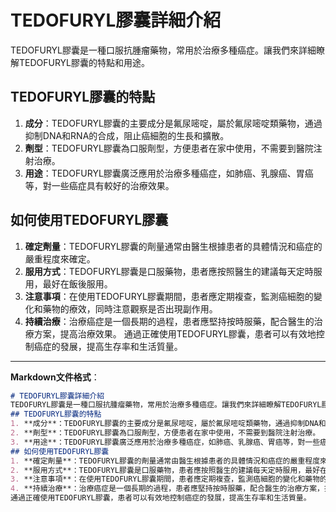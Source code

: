 # TEDOFURYL膠囊詳細介紹
TEDOFURYL膠囊是一種口服抗腫瘤藥物，常用於治療多種癌症。讓我們來詳細瞭解TEDOFURYL膠囊的特點和用途。
## TEDOFURYL膠囊的特點
1. **成分**：TEDOFURYL膠囊的主要成分是氟尿嘧啶，屬於氟尿嘧啶類藥物，通過抑制DNA和RNA的合成，阻止癌細胞的生長和擴散。
2. **劑型**：TEDOFURYL膠囊為口服劑型，方便患者在家中使用，不需要到醫院注射治療。
3. **用途**：TEDOFURYL膠囊廣泛應用於治療多種癌症，如肺癌、乳腺癌、胃癌等，對一些癌症具有較好的治療效果。
## 如何使用TEDOFURYL膠囊
1. **確定劑量**：TEDOFURYL膠囊的劑量通常由醫生根據患者的具體情況和癌症的嚴重程度來確定。
2. **服用方式**：TEDOFURYL膠囊是口服藥物，患者應按照醫生的建議每天定時服用，最好在飯後服用。
3. **注意事項**：在使用TEDOFURYL膠囊期間，患者應定期複查，監測癌細胞的變化和藥物的療效，同時注意觀察是否出現副作用。
4. **持續治療**：治療癌症是一個長期的過程，患者應堅持按時服藥，配合醫生的治療方案，提高治療效果。
通過正確使用TEDOFURYL膠囊，患者可以有效地控制癌症的發展，提高生存率和生活質量。
---
**Markdown文件格式**：
```markdown
# TEDOFURYL膠囊詳細介紹
TEDOFURYL膠囊是一種口服抗腫瘤藥物，常用於治療多種癌症。讓我們來詳細瞭解TEDOFURYL膠囊的特點和用途。
## TEDOFURYL膠囊的特點
1. **成分**：TEDOFURYL膠囊的主要成分是氟尿嘧啶，屬於氟尿嘧啶類藥物，通過抑制DNA和RNA的合成，阻止癌細胞的生長和擴散。
2. **劑型**：TEDOFURYL膠囊為口服劑型，方便患者在家中使用，不需要到醫院注射治療。
3. **用途**：TEDOFURYL膠囊廣泛應用於治療多種癌症，如肺癌、乳腺癌、胃癌等，對一些癌症具有較好的治療效果。
## 如何使用TEDOFURYL膠囊
1. **確定劑量**：TEDOFURYL膠囊的劑量通常由醫生根據患者的具體情況和癌症的嚴重程度來確定。
2. **服用方式**：TEDOFURYL膠囊是口服藥物，患者應按照醫生的建議每天定時服用，最好在飯後服用。
3. **注意事項**：在使用TEDOFURYL膠囊期間，患者應定期複查，監測癌細胞的變化和藥物的療效，同時注意觀察是否出現副作用。
4. **持續治療**：治療癌症是一個長期的過程，患者應堅持按時服藥，配合醫生的治療方案，提高治療效果。
通過正確使用TEDOFURYL膠囊，患者可以有效地控制癌症的發展，提高生存率和生活質量。
```